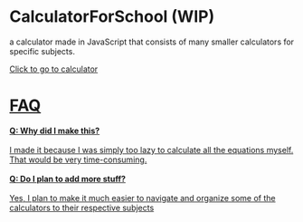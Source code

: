 # CalculatorForSchool (WIP)
a calculator made in JavaScript that consists of many smaller calculators for specific subjects. <p> <a href="https://childish-stephan.github.io/CalculatorForSchool/"> Click to go to calculator </p>

# FAQ
**Q: Why did I make this?** <br> <br>
I made it because I was simply too lazy to calculate all the equations myself. That would be very time-consuming. <br> <br>
**Q: Do I plan to add more stuff?** <br> <br>
Yes, I plan to make it much easier to navigate and organize some of the calculators to their respective subjects
